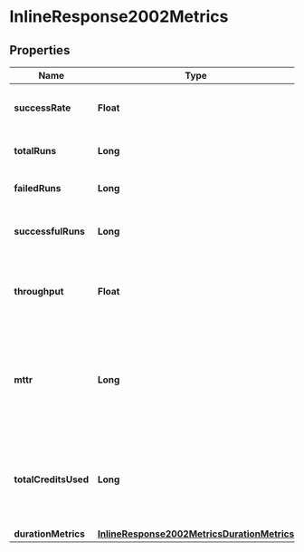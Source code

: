 

# InlineResponse2002Metrics

## Properties

Name | Type | Description | Notes
------------ | ------------- | ------------- | -------------
**successRate** | **Float** | The ratio of successful runs / total runs. | 
**totalRuns** | **Long** | The total number of runs. | 
**failedRuns** | **Long** | The number of failed runs. | 
**successfulRuns** | **Long** | The number of successful runs. | 
**throughput** | **Float** | The average number of workflow runs per day. | 
**mttr** | **Long** | The mean time to recovery (mean time between failures and their next success) in seconds. | 
**totalCreditsUsed** | **Long** | The total credits consumed by the workflow in the aggregation window. | 
**durationMetrics** | [**InlineResponse2002MetricsDurationMetrics**](InlineResponse2002MetricsDurationMetrics.md) |  | 



